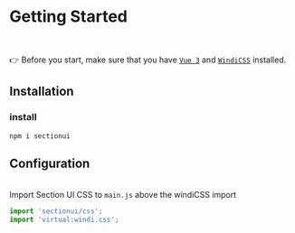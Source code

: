# Getting Started

<br />

👉 Before you start, make sure that you have <code><span class='hover:underline text-primary-200'>[Vue 3](https://vuejs.org)</span></code> and <code><span class='hover:underline text-primary-200'>[WindiCSS](https://windicss.org)</span></code> installed.

## Installation

### install

```shell
npm i sectionui
```

## Configuration


<br />
Import Section UI CSS to <code>main.js</code> above the windiCSS import

```ts
import 'sectionui/css';
import 'virtual:windi.css';
```

